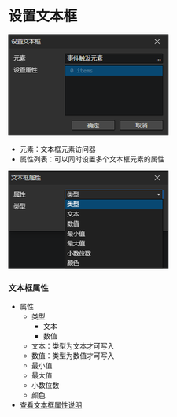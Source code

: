 # 设置文本框

![](img/setTextBox-1.png)

- 元素：文本框元素访问器
- 属性列表：可以同时设置多个文本框元素的属性

![](img/setTextBox-2.png)

### 文本框属性

- 属性
  - 类型
    - 文本
    - 数值
  - 文本：类型为文本才可写入
  - 数值：类型为数值才可写入
  - 最小值
  - 最大值
  - 小数位数
  - 颜色
- [查看文本框属性说明](/docs/inspectors/ui/ui-textbox)
